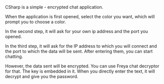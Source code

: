 CSharp is a simple - encrypted chat application.

When the application is first opened, select the color you want, which will prompt you to choose a color.

In the second step, it will ask for your own ip address and the port you opened.

In the third step, it will ask for the IP address to which you will connect and the port to which the data will be sent. After entering them, you can start chatting.

However, the data sent will be encrypted. You can use Freya chat decryptor for that. The key is embedded in it. When you directly enter the text, it will decrypt and give you the password.
